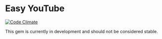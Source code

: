 Easy YouTube
============

[![Code Climate](https://codeclimate.com/github/natesholland/easy_youtube.png)](https://codeclimate.com/github/natesholland/easy_youtube)

This gem is currently in development and should not be considered stable.
